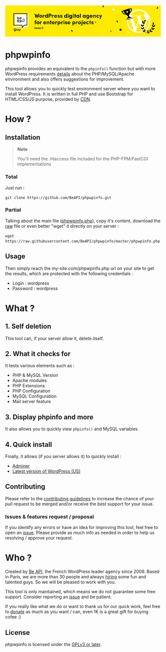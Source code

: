 <a href="https://beapi.fr">![Be API Github Banner](.github/banner-github.png)</a>

# phpwpinfo

phpwpinfo provides an equivalent to the `phpinfo()` function but with more WordPress requirements [details](#what-) about the PHP/MySQL/Apache environment and also offers suggestions for improvement.
 
This tool allows you to quickly test environment server where you want to install WordPress.
It is written in full PHP and use Bootstrap for HTML/CSS/JS purpose, provided by [CDN](http://www.bootstrapcdn.com).

# How ?

## Installation

> **Note**
> 
> You'll need the .htaccess file included for the PHP-FPM/FastCGI implementations

### Total

Just run :

```git clone https://github.com/BeAPI/phpwpinfo.git```

### Partial

Talking about the main file ([phpwpinfo.php](https://github.com/BeAPI/phpwpinfo/blob/master/phpwpinfo.php)), copy it's content, download the [raw](https://raw.githubusercontent.com/BeAPI/phpwpinfo/master/phpwpinfo.php) file or even better "wget" it directly on your server :

```wget https://raw.githubusercontent.com/BeAPI/phpwpinfo/master/phpwpinfo.php```

## Usage

Then simply reach the my-site.com/phpwpinfo.php url on your site to get the results, which are protected with the following credentials :
* Login : wordpress
* Password : wordpress

# What ? 

## 1. Self deletion

This tool can, if your server allow it, delete itself.

## 2. What it checks for

It tests various elements such as :
* PHP & MySQL Version
* Apache modules
* PHP Extensions
* PHP Configuration
* MySQL Configuration
* Mail server feature

## 3. Display phpinfo and more

It also allows you to quickly view `phpinfo()` and MySQL variables.

## 4. Quick install

Finally, it allows (if you server allows it) to quickly install :
* [Adminer](http://www.adminer.org/en/)
* [Latest version of WordPress (US)](http://wordpress.org/)

## Contributing

Please refer to the [contributing guidelines](.github/CONTRIBUTING.md) to increase the chance of your pull request to be merged and/or receive the best support for your issue.

### Issues & features request / proposal

If you identify any errors or have an idea for improving this tool, feel free to open an [issue](../../issues/new). Please provide as much info as needed in order to help us resolving / approve your request.

# Who ?

Created by [Be API](https://beapi.fr), the French WordPress leader agency since 2009. Based in Paris, we are more than 30 people and always [hiring](https://beapi.workable.com) some fun and talented guys. So we will be pleased to work with you.

This tool is only maintained, which means we do not guarantee some free support. Consider reporting an [issue](#issues--features-request--proposal) and be patient. 

If you really like what we do or want to thank us for our quick work, feel free to [donate](https://www.paypal.me/BeAPI) as much as you want / can, even 1€ is a great gift for buying cofee :)

## License

phpwpinfo is licensed under the [GPLv3 or later](LICENSE.md).
